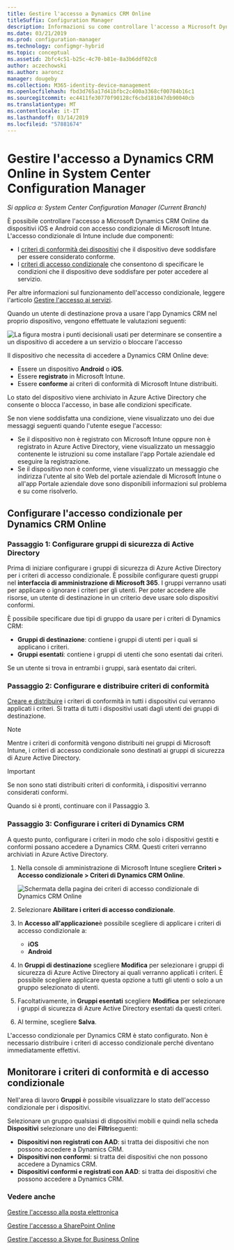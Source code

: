 ```yaml
---
title: Gestire l'accesso a Dynamics CRM Online
titleSuffix: Configuration Manager
description: Informazioni su come controllare l'accesso a Microsoft Dynamics CRM Online da dispositivi iOS e Android con accesso condizionale di Microsoft Intune.
ms.date: 03/21/2019
ms.prod: configuration-manager
ms.technology: configmgr-hybrid
ms.topic: conceptual
ms.assetid: 2bfc4c51-b25c-4c70-b81e-8a3b6ddf02c8
author: aczechowski
ms.author: aaroncz
manager: dougeby
ms.collection: M365-identity-device-management
ms.openlocfilehash: fbd3d765a17d41bfbc2c400a3368cf00784b16c1
ms.sourcegitcommit: ec4411fe30770f90128cf6cbd181047db90040cb
ms.translationtype: MT
ms.contentlocale: it-IT
ms.lasthandoff: 03/14/2019
ms.locfileid: "57881674"
---
```

# <a name="manage-dynamics-crm-online-access-in-system-center-configuration-manager"></a>Gestire l'accesso a Dynamics CRM Online in System Center Configuration Manager

*Si applica a: System Center Configuration Manager (Current Branch)*

È possibile controllare l'accesso a Microsoft Dynamics CRM Online da dispositivi iOS e Android con accesso condizionale di Microsoft Intune.  L'accesso condizionale di Intune include due componenti:
* I [criteri di conformità dei dispositivi](../../protect/deploy-use/device-compliance-policies.md) che il dispositivo deve soddisfare per essere considerato conforme.
* I [criteri di accesso condizionale](../../protect/deploy-use/manage-access-to-services.md) che consentono di specificare le condizioni che il dispositivo deve soddisfare per poter accedere al servizio.

Per altre informazioni sul funzionamento dell'accesso condizionale, leggere l'articolo [Gestire l'accesso ai servizi](../../protect/deploy-use/manage-access-to-services.md).


Quando un utente di destinazione prova a usare l'app Dynamics CRM nel proprio dispositivo, vengono effettuate le valutazioni seguenti:

![La figura mostra i punti decisionali usati per determinare se consentire a un dispositivo di accedere a un servizio o bloccare l'accesso](media/mdm-ca-dynamics-crm-flow-diagram.png)

Il dispositivo che necessita di accedere a Dynamics CRM Online deve:
* Essere un dispositivo **Android** o **iOS**.
* Essere **registrato** in Microsoft Intune.
* Essere **conforme** ai criteri di conformità di Microsoft Intune distribuiti.

Lo stato del dispositivo viene archiviato in Azure Active Directory che consente o blocca l'accesso, in base alle condizioni specificate.

Se non viene soddisfatta una condizione, viene visualizzato uno dei due messaggi seguenti quando l'utente esegue l'accesso:
* Se il dispositivo non è registrato con Microsoft Intune oppure non è registrato in Azure Active Directory, viene visualizzato un messaggio contenente le istruzioni su come installare l'app Portale aziendale ed eseguire la registrazione.
* Se il dispositivo non è conforme, viene visualizzato un messaggio che indirizza l'utente al sito Web del portale aziendale di Microsoft Intune o all'app Portale aziendale dove sono disponibili informazioni sul problema e su come risolverlo.

## <a name="configure-conditional-access-for-dynamics-crm-online"></a>Configurare l'accesso condizionale per Dynamics CRM Online  
### <a name="step-1-configure-active-directory-security-groups"></a>Passaggio 1: Configurare gruppi di sicurezza di Active Directory

Prima di iniziare configurare i gruppi di sicurezza di Azure Active Directory per i criteri di accesso condizionale. È possibile configurare questi gruppi nel **interfaccia di amministrazione di Microsoft 365**. I gruppi verranno usati per applicare o ignorare i criteri per gli utenti. Per poter accedere alle risorse, un utente di destinazione in un criterio deve usare solo dispositivi conformi.

È possibile specificare due tipi di gruppo da usare per i criteri di Dynamics CRM:
* **Gruppi di destinazione**: contiene i gruppi di utenti per i quali si applicano i criteri.
* **Gruppi esentati**: contiene i gruppi di utenti che sono esentati dai criteri.

Se un utente si trova in entrambi i gruppi, sarà esentato dai criteri.

### <a name="step-2-configure-and-deploy-a-compliance-policy"></a>Passaggio 2: Configurare e distribuire criteri di conformità
[Creare e distribuire](../../protect/deploy-use/device-compliance-policies.md) i criteri di conformità in tutti i dispositivi cui verranno applicati i criteri. Si tratta di tutti i dispositivi usati dagli utenti dei gruppi di destinazione.

> [!NOTE]
> Mentre i criteri di conformità vengono distribuiti nei gruppi di Microsoft Intune, i criteri di accesso condizionale sono destinati ai gruppi di sicurezza di Azure Active Directory.

> [!IMPORTANT]
> Se non sono stati distribuiti criteri di conformità, i dispositivi verranno considerati conformi.

Quando si è pronti, continuare con il Passaggio 3.
### <a name="step-3-configure-the-dynamics-crm-policy"></a>Passaggio 3: Configurare i criteri di Dynamics CRM
A questo punto, configurare i criteri in modo che solo i dispositivi gestiti e conformi possano accedere a Dynamics CRM. Questi criteri verranno archiviati in Azure Active Directory.

1. Nella console di amministrazione di Microsoft Intune scegliere **Criteri > Accesso condizionale > Criteri di Dynamics CRM Online**.

    ![Schermata della pagina dei criteri di accesso condizionale di Dynamics CRM Online](media/mdm-ca-dynamics-crm-policy-configuration.png)

2. Selezionare **Abilitare i criteri di accesso condizionale**.
3. In **Accesso all'applicazione**è possibile scegliere di applicare i criteri di accesso condizionale a:
   * **iOS**
   * **Android**
4. In **Gruppi di destinazione** scegliere **Modifica** per selezionare i gruppi di sicurezza di Azure Active Directory ai quali verranno applicati i criteri. È possibile scegliere applicare questa opzione a tutti gli utenti o solo a un gruppo selezionato di utenti.
5. Facoltativamente, in **Gruppi esentati** scegliere **Modifica** per selezionare i gruppi di sicurezza di Azure Active Directory esentati da questi criteri.
6. Al termine, scegliere **Salva**.

L'accesso condizionale per Dynamics CRM è stato configurato. Non è necessario distribuire i criteri di accesso condizionale perché diventano immediatamente effettivi.
##  <a name="monitor-the-compliance-and-conditional-access-policies"></a>Monitorare i criteri di conformità e di accesso condizionale

Nell'area di lavoro **Gruppi** è possibile visualizzare lo stato dell'accesso condizionale per i dispositivi.

Selezionare un gruppo qualsiasi di dispositivi mobili e quindi nella scheda **Dispositivi** selezionare uno dei **Filtri**seguenti:
* **Dispositivi non registrati con AAD**: si tratta dei dispositivi che non possono accedere a Dynamics CRM.
* **Dispositivi non conformi**: si tratta dei dispositivi che non possono accedere a Dynamics CRM.
* **Dispositivi conformi e registrati con AAD**: si tratta dei dispositivi che possono accedere a Dynamics CRM.

###  <a name="see-also"></a>Vedere anche
[Gestire l'accesso alla posta elettronica](../../protect/deploy-use/manage-email-access.md)

[Gestire l'accesso a SharePoint Online](../../protect/deploy-use/manage-sharepoint-online-access.md)

[Gestire l'accesso a Skype for Business Online](../../protect/deploy-use/manage-skype-for-business-online-access.md)
